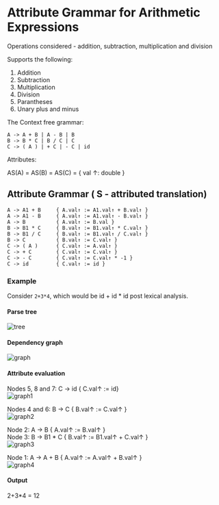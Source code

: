 # Attribute Grammar for Arithmetic Expressions

Operations considered - addition, subtraction, multiplication and division

Supports the following:

1. Addition
2. Subtraction
3. Multiplication
4. Division
5. Parantheses
6. Unary plus and minus

The Context free grammar:

```
A -> A + B | A - B | B
B -> B * C | B / C | C
C -> ( A ) | + C | - C | id
```

Attributes:

AS(A) = AS(B) = AS(C) = { val ↑: double }

## Attribute Grammar ( S - attributed translation)

```
A -> A1 + B     { A.val↑ := A1.val↑ + B.val↑ }
A -> A1 - B     { A.val↑ := A1.val↑ - B.val↑ }
A -> B          { A.val↑ := B.val }
B -> B1 * C     { B.val↑ := B1.val↑ * C.val↑ }
B -> B1 / C     { B.val↑ := B1.val↑ / C.val↑ }
B -> C          { B.val↑ := C.val↑ }
C -> ( A )      { C.val↑ := A.val↑ }
C -> + C        { C.val↑ := C.val↑ }
C -> - C        { C.val↑ := C.val↑ * -1 }
C -> id         { C.val↑ := id }
```

### Example

Consider `2+3*4`, which would be id + id \* id post lexical analysis.

#### Parse tree

![tree](https://user-images.githubusercontent.com/59505795/196532754-3affb857-e1b6-4932-a0bd-3b654110aa81.png)

#### Dependency graph

![graph](https://user-images.githubusercontent.com/59505795/196542706-ddf3c54a-e2e3-4216-86c1-9286ce05868c.png)

#### Attribute evaluation

Nodes 5, 8 and 7: C -> id { C.val↑ := id}  
![graph1](https://user-images.githubusercontent.com/59505795/196542463-3ea0beea-3665-465a-84d7-3c563dd01910.png)

Nodes 4 and 6: B -> C { B.val↑ := C.val↑ }  
![graph2](https://user-images.githubusercontent.com/59505795/196542481-3156700e-f7ec-449f-806c-10dc3f9b9ea2.png)

Node 2: A -> B { A.val↑ := B.val↑ }  
Node 3: B -> B1 \* C { B.val↑ := B1.val↑ + C.val↑ }  
![graph3](https://user-images.githubusercontent.com/59505795/196542490-b011c142-f5c8-48b5-b4dc-cda50508ccde.png)

Node 1: A -> A + B { A.val↑ := A.val↑ + B.val↑ }  
![graph4](https://user-images.githubusercontent.com/59505795/196542510-a5b48b5b-77fd-4654-bc2e-03555a675d80.png)

#### Output

2+3\*4 = 12
